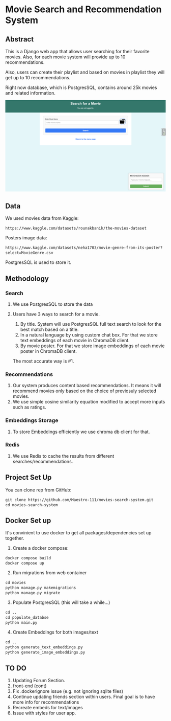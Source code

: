 # Movie Search and Recommendation System

## Abstract
This is a Django web app that allows user searching for their favorite movies.
Also, for each movie system will provide up to 10 recommendations.

Also, users can create their playlist and based on movies in playlist they will get up to 10 recommendations.

Right now database, which is PostgresSQL, contains around 25k movies and related information.

<img width="1300" alt="teaser" src="./figure/sample.png">

## Data

We used movies data from Kaggle:

```
https://www.kaggle.com/datasets/rounakbanik/the-movies-dataset
```

Posters image data:

```
https://www.kaggle.com/datasets/neha1703/movie-genre-from-its-poster?select=MovieGenre.csv
```


PostgresSQL is used to store it.

## Methodology

### Search

1) We use PostgresSQL to store the data
2) Users have 3 ways to search for a movie.

   1) By title. System will use PostgresSQL full text search to look for the best match based on a title.
   2) In a natural language by using custom chat box. For that we store text embeddings of each movie in ChromaDB client.
   3) By movie poster. For that we store image embeddings of each movie poster in ChromaDB client.

    The most accurate way is #1.

### Recommendations

1) Our system produces content based recommendations. It means it will recommend movies only based on the choice of previosuly selected movies.
2) We use simple cosine similarity equation modified to accept more inputs such as ratings.


### Embeddings Storage

1) To store Embeddings efficiently we use chroma db client for that.


### Redis

1) We use Redis to cache the results from different searches/recommendations.


## Project Set Up

You can clone rep from GitHub:

```
git clone https://github.com/Maestro-111/movies-search-system.git
cd movies-search-system
```



## Docker Set up

It's convinient to use docker to  get all packages/dependencies set up together.

1) Create a docker compose:

```
docker compose build
docker compose up
```

2) Run migrations from web container

```
cd movies
python manage.py makemigrations
python manage.py migrate
```

3) Populate PostgresSQL (this will take a while...)

```
cd ..
cd populate_databse
python main.py

```

4) Create Embeddings for both images/text

```
cd ..
python generate_text_embeddings.py
python generate_image_embeddings.py
```


## TO DO

1. Updating Forum Section.
2. front-end (cont)
3. Fix .dockerignore issue (e.g. not ignoring sqlite files)
4. Continue updating friends section within users. Final goal is to have more info for recommendations
5. Recreate embeds for text/images
6. Issue with styles for user app.
